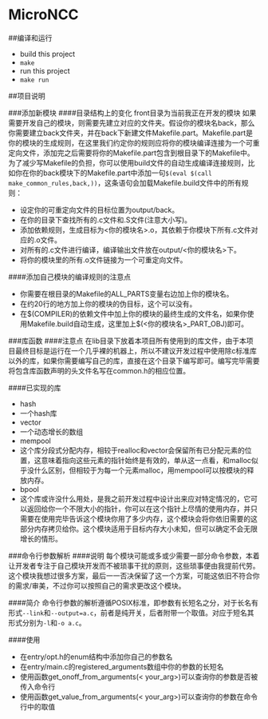 # MicroNCC

##编译和运行
* build this project
 * `make`
* run this project
 * `make run`

##项目说明

###添加新模块
####目录结构上的变化
front目录为当前我正在开发的模块
如果需要开发自己的模块，则需要先建立对应的文件夹。假设你的模块名back，那么你需要建立back文件夹，并在back下新建文件Makefile.part。Makefile.part是你的模块的生成规则，在这里我们约定你的规则应将你的模块编译连接为一个可重定向文件，添加完之后需要将你的Makefile.part包含到根目录下的Makefile中。
为了减少写Makefile的负担，你可以使用build文件的自动生成编译连接规则，比如你在你的back模块下的Makefile.part中添加一句`$(eval $(call make_common_rules,back,))`，这条语句会加载Makefile.build文件中的所有规则：

* 设定你的可重定向文件的目标位置为output/back。
* 在你的目录下查找所有的.c文件和.S文件(注意大小写)。
* 添加依赖规则，生成目标为<你的模块名>.o，其依赖于你模块下所有.c文件对应的.o文件。
* 对所有的.c文件进行编译，编译输出文件放在output/<你的模块名>下。
* 将你的模块里的所有.o文件链接为一个可重定向文件。

####添加自己模块的编译规则的注意点
* 你需要在根目录的Makefile的ALL\_PARTS变量右边加上你的模块名。
* 在约20行的地方加上你的模块的伪目标，这个可以没有。
* 在\$(COMPILER)的依赖文件中加上你的模块的最终生成的文件名，如果你使用Makefile.build自动生成，这里加上$(<你的模块名>\_PART\_OBJ)即可。

###库函数
####注意点
在lib目录下放着本项目所有使用到的库文件，由于本项目最终目标是运行在一个几乎裸的机器上，所以不建议开发过程中使用除c标准库以外的库，如果你需要编写自己的库，直接在这个目录下编写即可。编写完毕需要将包含库函数声明的头文件名写在common.h的相应位置。

####已实现的库
* hash
 * 一个hash库
* vector
 * 一个动态增长的数组
* mempool
 * 这个库分段式分配内存，相较于realloc和vector会保留所有已分配元素的位置，这意味着指向这些元素的指针始终是有效的，单从这一点看，和malloc似乎没什么区别，但相较于为每一个元素malloc，用mempool可以按模块的释放内存。
* bpool
 * 这个库或许没什么用处，是我之前开发过程中设计出来应对特定情况的，它可以返回给你一个不限大小的指针，你可以在这个指针上尽情的使用内存，并只需要在使用完毕告诉这个模块你用了多少内存，这个模块会将你依旧需要的这部分内存拷贝给你。这个模块适用于目标内存大小未知，但可以确定不会无限增长的情形。

###命令行参数解析
####说明
每个模块可能或多或少需要一部分命令参数，本着让开发者专注于自己模块开发而不被琐事干扰的原则，这些琐事便由我提前代劳。这个模块我想过很多方案，最后一一否决保留了这一个方案，可能这依旧不符合你的需求/审美，不过你可以按照自己的需求更改这个模块。

####简介
命令行参数的解析遵循POSIX标准，即参数有长短名之分，对于长名有形式`--link`和`--output=a.c`，前者是纯开关，后者附带一个取值。对应于短名其形式分别为`-l`和`-o a.c`。

####使用
* 在entry/opt.h的enum结构中添加你自己的参数名
* 在entry/main.c的registered\_arguments数组中你的参数的长短名
* 使用函数get\_onoff\_from\_arguments(< your_arg>)可以查询你的参数是否被传入命令行
* 使用函数get\_value\_from\_arguments(< your_arg>)可以查询你的参数在命令行中的取值

